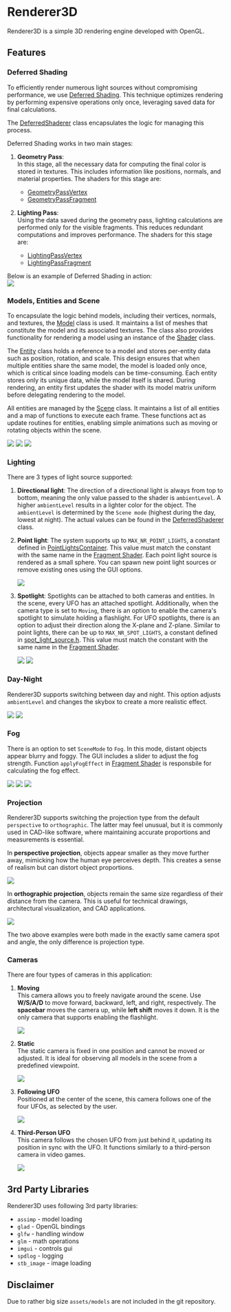 # Renderer3D

Renderer3D is a simple 3D rendering engine developed with OpenGL.

## Features

### Deferred Shading

To efficiently render numerous light sources without compromising performance, we use [Deferred Shading](https://learnopengl.com/Advanced-Lighting/Deferred-Shading). This technique optimizes rendering by performing expensive operations only once, leveraging saved data for final calculations.

The [DeferredShaderer](src/deferred_shaderer.h) class encapsulates the logic for managing this process.

Deferred Shading works in two main stages:

1. **Geometry Pass**:  
   In this stage, all the necessary data for computing the final color is stored in textures. This includes information like positions, normals, and material properties. The shaders for this stage are:

   - [GeometryPassVertex](assets/shaders/model_geometry_pass_vertex.glsl)
   - [GeometryPassFragment](assets/shaders/model_geometry_pass_fragment.glsl)

2. **Lighting Pass**:  
   Using the data saved during the geometry pass, lighting calculations are performed only for the visible fragments. This reduces redundant computations and improves performance. The shaders for this stage are:
   - [LightingPassVertex](assets/shaders/model_lighting_pass_vertex.glsl)
   - [LightingPassFragment](assets/shaders/model_lighting_pass_fragment.glsl)

Below is an example of Deferred Shading in action:  
![](examples/deferred_shading_example.png)

### Models, Entities and Scene

To encapsulate the logic behind models, including their vertices, normals, and textures, the [Model](src/model.h) class is used. It maintains a list of meshes that constitute the model and its associated textures. The class also provides functionality for rendering a model using an instance of the [Shader](src/shader.h) class.

The [Entity](src/entity.h) class holds a reference to a model and stores per-entity data such as position, rotation, and scale. This design ensures that when multiple entities share the same model, the model is loaded only once, which is critical since loading models can be time-consuming. Each entity stores only its unique data, while the model itself is shared. During rendering, an entity first updates the shader with its model matrix uniform before delegating rendering to the model.

All entities are managed by the [Scene](src/scene.h) class. It maintains a list of all entities and a map of functions to execute each frame. These functions act as update routines for entities, enabling simple animations such as moving or rotating objects within the scene.

![](examples/models_1.png)
![](examples/models_2.png)
![](examples/models_3.png)

### Lighting

There are 3 types of light source supported:

1. **Directional light**:
   The direction of a directional light is always from top to bottom, meaning the only value passed to the shader is `ambientLevel`. A higher `ambientLevel` results in a lighter color for the object. The `ambientLevel` is determined by the `Scene mode` (highest during the day, lowest at night). The actual values can be found in the [DeferredShaderer](src/deferred_shaderer.h) class.

2. **Point light**:
   The system supports up to `MAX_NR_POINT_LIGHTS`, a constant defined in [PointLightsContainer](src/point_lights_container.h). This value must match the constant with the same name in the [Fragment Shader](assets/shaders/model_lighting_pass_fragment.glsl). Each point light source is rendered as a small sphere. You can spawn new point light sources or remove existing ones using the GUI options.

   ![](examples/point_light.png)

3. **Spotlight**:
   Spotlights can be attached to both cameras and entities. In the scene, every UFO has an attached spotlight. Additionally, when the camera type is set to `Moving`, there is an option to enable the camera's spotlight to simulate holding a flashlight. For UFO spotlights, there is an option to adjust their direction along the X-plane and Z-plane. Similar to point lights, there can be up to `MAX_NR_SPOT_LIGHTS`, a constant defined in [spot_light_source.h](src/spot_light_source.h). This value must match the constant with the same name in the [Fragment Shader](assets/shaders/model_lighting_pass_fragment.glsl).

   ![](examples/spotlight_ufo.png)
   ![](examples/spotlight_camera.png)

### Day-Night

Renderer3D supports switching between day and night. This option adjusts `ambientLevel` and changes the skybox to create a more realistic effect.

![](examples/day.png)
![](examples/night.png)

### Fog

There is an option to set `SceneMode` to `Fog`. In this mode, distant objects appear blurry and foggy. The GUI includes a slider to adjust the fog strength. Function `applyFogEffect` in [Fragment Shader](assets/shaders/model_lighting_pass_fragment.glsl) is responsbile for calculating the fog effect.

![](examples/fog_0.png)
![](examples/fog_50.png)
![](examples/fog_74.png)

### Projection

Renderer3D supports switching the projection type from the default `perspective` to `orthographic`. The latter may feel unusual, but it is commonly used in CAD-like software, where maintaining accurate proportions and measurements is essential.

In **perspective projection**, objects appear smaller as they move further away, mimicking how the human eye perceives depth. This creates a sense of realism but can distort object proportions.

![](examples/perspective.png)

In **orthographic projection**, objects remain the same size regardless of their distance from the camera. This is useful for technical drawings, architectural visualization, and CAD applications.

![](examples/orthographic.png)

The two above examples were both made in the exactly same camera spot and angle, the only difference is projection type.

### Cameras

There are four types of cameras in this application:

1. **Moving**  
   This camera allows you to freely navigate around the scene. Use **W/S/A/D** to move forward, backward, left, and right, respectively. The **spacebar** moves the camera up, while **left shift** moves it down. It is the only camera that supports enabling the flashlight.

   ![](examples/moving.png)

2. **Static**  
   The static camera is fixed in one position and cannot be moved or adjusted. It is ideal for observing all models in the scene from a predefined viewpoint.

   ![](examples/static.png)

3. **Following UFO**  
   Positioned at the center of the scene, this camera follows one of the four UFOs, as selected by the user.

   ![](examples/following.png)

4. **Third-Person UFO**  
   This camera follows the chosen UFO from just behind it, updating its position in sync with the UFO. It functions similarly to a third-person camera in video games.

   ![](examples/third_person.png)

## 3rd Party Libraries

Renderer3D uses following 3rd party libraries:

- `assimp` - model loading
- `glad` - OpenGL bindings
- `glfw` - handling window
- `glm` - math operations
- `imgui` - controls gui
- `spdlog` - logging
- `stb_image` - image loading

## Disclaimer

Due to rather big size `assets/models` are not included in the git repository.
